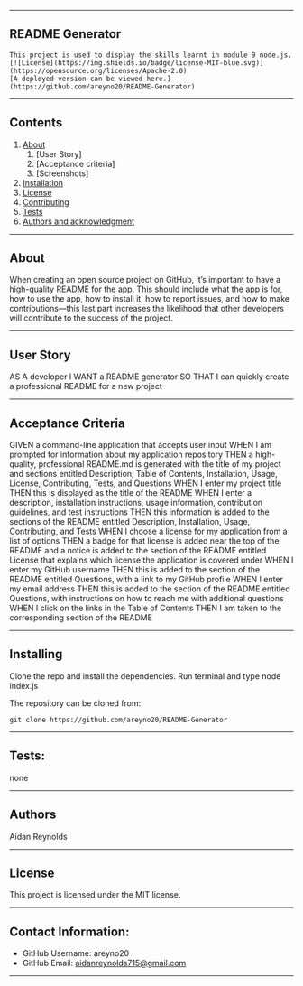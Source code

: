 
---------------------------------------------------------------------------------------

##  README Generator
    This project is used to display the skills learnt in module 9 node.js.
    [![License](https://img.shields.io/badge/license-MIT-blue.svg)](https://opensource.org/licenses/Apache-2.0)
    [A deployed version can be viewed here.](https://github.com/areyno20/README-Generator)


---------------------------------------------------------------------------------------

## Contents
1. [About](#about)
    1. [User Story]
    2. [Acceptance criteria]
    3. [Screenshots]
2. [Installation](#installation)
3. [License](#license)
4. [Contributing](#contributing)
5. [Tests](#tests)
6. [Authors and acknowledgment](#authors-and-acknowledgment)

----------------------------------------------------------------

## About
When creating an open source project on GitHub, it’s important to have a high-quality README for the app. This should include what the app is for, how to use the app, how to install it, how to report issues, and how to make contributions—this last part increases the likelihood that other developers will contribute to the success of the project.

----------------------------------------------------------------

## User Story

AS A developer
I WANT a README generator
SO THAT I can quickly create a professional README for a new project

----------------------------------------------------------------

## Acceptance Criteria
  
GIVEN a command-line application that accepts user input
WHEN I am prompted for information about my application repository
THEN a high-quality, professional README.md is generated with the title of my project and sections entitled Description, Table of Contents, Installation, Usage, License, Contributing, Tests, and Questions
WHEN I enter my project title
THEN this is displayed as the title of the README
WHEN I enter a description, installation instructions, usage information, contribution guidelines, and test instructions
THEN this information is added to the sections of the README entitled Description, Installation, Usage, Contributing, and Tests
WHEN I choose a license for my application from a list of options
THEN a badge for that license is added near the top of the README and a notice is added to the section of the README entitled License that explains which license the application is covered under
WHEN I enter my GitHub username
THEN this is added to the section of the README entitled Questions, with a link to my GitHub profile
WHEN I enter my email address
THEN this is added to the section of the README entitled Questions, with instructions on how to reach me with additional questions
WHEN I click on the links in the Table of Contents
THEN I am taken to the corresponding section of the README

------------------------------------------------

## Installing

Clone the repo and install the dependencies. Run terminal and type  node index.js

The repository can be cloned from:
    
    git clone https://github.com/areyno20/README-Generator

----------------------------------------------------------------

## Tests:
  none

--------------------------------

## Authors
Aidan Reynolds

----------------------------------------------------------------

## License

This project is licensed under the MIT license.

----------------------------------------------------------------

## Contact Information:
* GitHub Username: areyno20
* GitHub Email: aidanreynolds715@gmail.com

----------------------------------------------------------------
